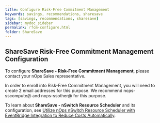 ```yaml
---
title: Configure Risk-Free Commitment Management
keywords: savings, recommendations, sharesave
tags: [savings, recommendations, sharesave]
sidebar: mydoc_sidebar
permalink: rfcm-configure.html
folder: ShareSave
---
```


## ShareSave Risk-Free Commitment Management Configuration ##

To configure **ShareSave - Risk-Free Commitment Management**, please contact your nOps Sales representative.

In order to enroll into Risk-Free Commitment Management, you will need to create 2 email addresses for this purpose.  We recommend nops-sscompute@ and nops-ssother@ for this purpose.

To learn about **ShareSave - nSwitch Resource Scheduler** and its configuration, see [Utilize nOps nSwitch Resource Scheduler with EventBridge Integration to Reduce Costs Automatically](solutions-using-eventbridge-with-nswitch-to-reduce-costs.html).

